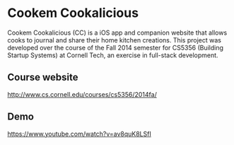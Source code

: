 Cookem Cookalicious
======
Cookem Cookalicious (CC) is a iOS app and companion website that allows cooks to journal and share their home kitchen creations. This project was developed over the course of the Fall 2014 semester for CS5356 (Building Startup Systems) at Cornell Tech, an exercise in full-stack development.

## Course website
http://www.cs.cornell.edu/courses/cs5356/2014fa/

## Demo
https://www.youtube.com/watch?v=av8quK8LSfI
